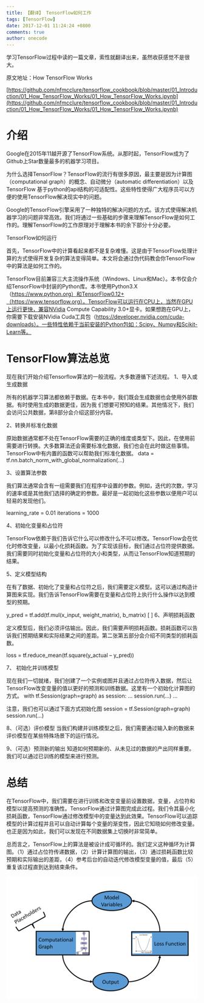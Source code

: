 ```yaml
---
title: 【翻译】 TensorFlow如何工作
tags: [TensorFlow]
date: 2017-12-01 11:24:24 +0800
comments: true
author: onecode
---
```


学习TensorFlow过程中读的一篇文章，索性就翻译出来，虽然收获感觉不是很大。

原文地址：How TensorFlow Works

[https://github.com/nfmcclure/tensorflow_cookbook/blob/master/01_Introduction/01_How_TensorFlow_Works/01_How_TensorFlow_Works.ipynb](https://github.com/nfmcclure/tensorflow_cookbook/blob/master/01_Introduction/01_How_TensorFlow_Works/01_How_TensorFlow_Works.ipynb)

<!--break-->

#  介绍

Google在2015年11越开源了TensorFlow系统。从那时起，TensorFlow成为了Github上Star数量最多的机器学习项目。

为什么选择TensorFlow？TensorFlow的流行有很多原因，最主要是因为计算图（computational graph）的概念、自动微分（automatic differentiation）以及TensorFlow 基于python的api结构的可适配性。这些特性使得广大程序员可以方便的使用TensorFlow解决现实中的问题。

Google的TensorFlow引擎采用了一种独特的解决问题的方式。该方式使得解决机器学习的问题非常高效。我们将通过一些基础的步骤来理解TensorFlow是如何工作的。理解TensorFlow的工作原理对于理解本书的余下部分十分必要。

TensorFlow如何运行

首先，TensorFlow中的计算看起来都不是复杂难懂。这是由于TensorFlow处理计算的方式使得开发复杂的算法变得简单。本文将会通过伪代码教会你TensorFlow中的算法是如何工作的。

TensorFlow目前兼容三大主流操作系统（Windows、Linux和Mac）。本书仅会介绍TensorFlow中封装的Python库。本书使用Python3.X（https://www.python.org）和TensorFlow0.12+（https://www.tensorflow.org）。TensorFlow可以运行在CPU上，当然在GPU上运行更快，兼容NVidia Compute Capability 3.0+显卡。如果想跑在GPU上，你需要下载安装NVidia Cuda工具包（https://developer.nvidia.com/cuda-downloads）。一些特性依赖于当前安装的Python包如：Scipy、Numpy和Scikit-Learn等。

# TensorFlow算法总览

现在我们开始介绍Tensorflow算法的一般流程。大多数遵循下述流程。
1、导入或生成数据

所有的机器学习算法都依赖于数据。在本书中，我们既会生成数据也会使用外部数据。有时使用生成的数据更佳，因为我    们想要可预知的结果。其他情况下，我们会访问公共数据，第8部分会介绍这部分内容。

2、转换并标准化数据

原始数据通常都不处在TensorFlow需要的正确的维度或类型下。因此，在使用前需要进行转换。大多数算法还会需要标准化数据，我们也会在此时做这些事情。TensorFlow中有内置的函数可以帮助我们标准化数据。
data = tf.nn.batch_norm_with_global_normalization(...)

3、设置算法参数

我们算法通常会含有一组需要我们在程序中设置的参数。例如，迭代的次数，学习的速率或是其他我们选择的确定的参数。最好是一起初始化这些参数以便用户可以轻易的发现他们。

learning_rate = 0.01 iterations = 1000

4、初始化变量和占位符

TensorFlow依赖于我们告诉它什么可以修改什么不可以修改。TensorFlow会在优化时修改变量，以最小化损耗函数。为了实现该目标，我们通过占位符提供数据。我们需要同时初始化变量和占位符的大小和类型，从而让TensorFlow知道预期的结果。

5、定义模型结构

在有了数据、初始化了变量和占位符之后，我们需要定义模型。这可以通过构造计算图来实现。我们告诉TensorFlow需要在变量和占位符上执行什么操作以达到模型的预期。

y_pred = tf.add(tf.mul(x_input, weight_matrix), b_matrix)
[ ] 
6、声明损耗函数

定义模型后，我们必须评估输出。因此，我们需要声明损耗函数。损耗函数可以告诉我们预期结果和实际结果之间的差距。第二张第五部分会介绍不同类型的损耗函数。

loss = tf.reduce_mean(tf.square(y_actual – y_pred))

7、 初始化并训练模型

现在我们一切就绪，我们创建了一个实例或图并且通过占位符传入数据，然后让TensorFlow改变变量的值以更好的预测和训练数据。这里有一个初始化计算图的方式。
with tf.Session(graph=graph) as session: 
... 
session.run(...) 
...

注意，我们也可以通过下面方式初始化图
session = tf.Session(graph=graph) session.run(…)

8、（可选）评价模型
当我们构建并训练模型之后，我们需要通过输入新的数据来评价模型在某些特殊场景下的运行情况。

9、（可选）预测新的输出
知道如何预期新的、从未见过的数据的产出同样重要。我们可以通过已训练的模型来进行预测。

# 总结

在TensorFlow中，我们需要在进行训练和改变变量前设置数据，变量，占位符和模型以提高预测的准确性。TensorFlow通过计算图完成此过程。我们令其最小化损耗函数，TensorFlow通过修改模型中的变量达到此效果。TensorFlow可以追踪模型的计算过程并且可以自动计算每个变量的渐变性，因此它知晓如何修改变量。也正是因为如此，我们可以发现在不同数据集上切换时非常简单。

总而言之，TensorFlow上的算法是被设计成可循环的。我们定义这种循环为计算图。（1）通过占位符传递数据，（2）计算计算图的输出，（3）通过损耗函数比较预期和实际输出的差距，（4）参考后台的自动迭代修改模型变量的值，最后（5）重复该过程直到达到结束条件。

![](/images/post/how-tensorflow-work/image.png)